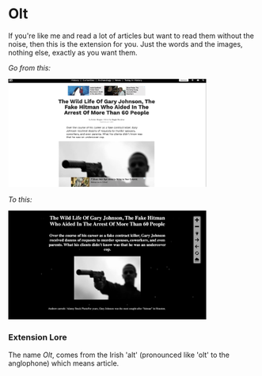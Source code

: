 # Olt
If you're like me and read a lot of articles but want to read them without the noise, then this is the extension for you. Just the words and the images, nothing else, exactly as you want them.

*Go from this:*

<img src="src/img/readme/noisy.png" alt="drawing" width="400"/>


*To this:*

<img src="src/img/readme/action-shot-1.png" alt="drawing" width="400"/>


### Extension Lore 
The name *Olt*, comes from the Irish 'alt' (pronounced like 'olt' to the anglophone) which means article. 
